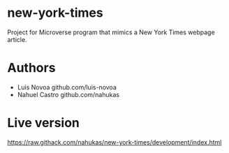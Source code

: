 # new-york-times

Project for Microverse program that mimics a New York Times webpage article.

# Authors

* Luis Novoa github.com/luis-novoa
* Nahuel Castro github.com/nahukas

# Live version

https://raw.githack.com/nahukas/new-york-times/development/index.html

